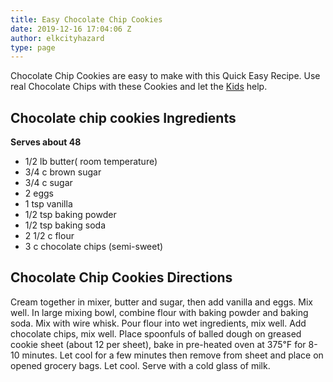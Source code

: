 ```yaml
---
title: Easy Chocolate Chip Cookies
date: 2019-12-16 17:04:06 Z
author: elkcityhazard
type: page
---
```


Chocolate Chip Cookies are easy to make with this Quick Easy Recipe. Use real Chocolate Chips with these Cookies and let the [Kids][1] help.

## Chocolate chip cookies Ingredients

**Serves about 48**

  * 1/2 lb butter( room temperature)
  * 3/4 c brown sugar
  * 3/4 c sugar
  * 2 eggs
  * 1 tsp vanilla
  * 1/2 tsp baking powder
  * 1/2 tsp baking soda
  * 2 1/2 c flour
  * 3 c chocolate chips (semi-sweet)

## Chocolate Chip Cookies Directions

Cream together in mixer, butter and sugar, then add vanilla and eggs. Mix well. In large mixing bowl, combine flour with baking powder and baking soda. Mix with wire whisk. Pour flour into wet ingredients, mix well. Add chocolate chips, mix well. Place spoonfuls of balled dough on greased cookie sheet (about 12 per sheet), bake in pre-heated oven at 375&#8457; for 8-10 minutes. Let cool for a few minutes then remove from sheet and place on opened grocery bags. Let cool. Serve with a cold glass of milk.

 [1]: /wordpress/kids-corner-recipes/